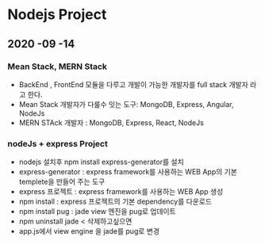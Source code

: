 # Nodejs Project

## 2020 -09 -14

### Mean Stack, MERN Stack

- BackEnd , FrontEnd 모듈을 다루고 개발이 가능한 개발자를 full
  stack 개발자 라고 한다.
- Mean Stack 개발자가 다룰수 잇는 도구: MongoDB, Express, Angular, NodeJs
- MERN STAck 개발자 : MongoDB, Express, React, NodeJs

### nodeJs + express Project

- nodejs 설치후 npm install express-generator를 설치
- express-generator : express framework를 사용하는 WEB App의 기본
  templete을 만들어 주는 도구
- express 프로젝트 : express framework를 사용하는 WEB App 생성
- npm install : express 프로젝트의 기본 dependency를 다운로드
- npm install pug : jade view 엔진을 pug로 업데이트
- npm uninstall jade < 삭제하고싶으면
- app.js에서 view engine 을 jade를 pug로 변경
